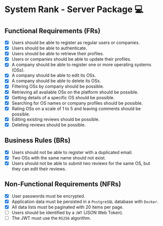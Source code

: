 # System Rank - Server Package 💻

## Functional Requirements (FRs)

- [x] Users should be able to register as regular users or companies.
- [x] Users should be able to authenticate.
- [x] Users should be able to retrieve their profiles.
- [x] Users or companies should be able to update their profiles.
- [x] A company should be able to register one or more operating systems (OSs).
- [x] A company should be able to edit its OSs.
- [x] A company should be able to delete its OSs.
- [x] Filtering OSs by company should be possible.
- [x] Retrieving all available OSs on the platform should be possible.
- [x] Getting details of a specific OS should be possible.
- [x] Searching for OS names or company profiles should be possible.
- [x] Rating OSs on a scale of 1 to 5 and leaving comments should be possible.
- [x] Editing existing reviews should be possible.
- [x] Deleting reviews should be possible.

## Business Rules (BRs)

- [x] Users should not be able to register with a duplicated email.
- [x] Two OSs with the same name should not exist.
- [x] Users should not be able to submit two reviews for the same OS, but they can edit their reviews.

## Non-Functional Requirements (NFRs)

- [x] User passwords must be encrypted.
- [x] Application data must be persisted in a `PostgreSQL` database with `Docker`.
- [x] All data lists must be paginated with 20 items per page.
- [ ] Users should be identified by a `JWT` (JSON Web Token).
- [ ] The JWT must use the `RS256` algorithm.